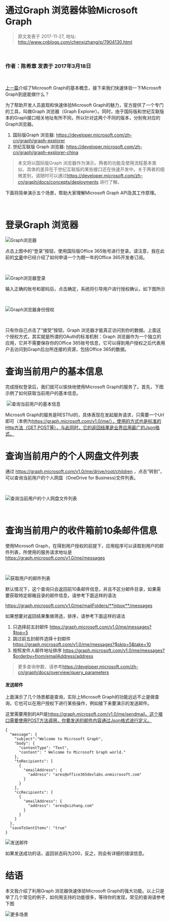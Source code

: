 # 通过Graph 浏览器体验Microsoft Graph 
> 原文发表于 2017-11-27, 地址: http://www.cnblogs.com/chenxizhang/p/7904130.html 


<p><br></p><h3>作者：陈希章 发表于 2017年3月18日</h3><p><br></p><p><a href="https://chenxizhang.gitbooks.io/office365devguide/docs/microsoftgraphoverview.html">上一篇</a>介绍了Microsoft Graph的基本概念，接下来我们快速体验一下Microsoft Graph到底能做什么？<p>为了帮助开发人员直观和快速体验Microsoft Graph的魅力，官方提供了一个专门的工具，叫做Graph 浏览器（Graph Explorer）。同时，由于国际版和世纪互联版本的Graph接口相关地址有所不同，所以针对这两个不同的版本，分别有对应的Graph浏览器。<ol><li>国际版Graph 浏览器: <a href="https://developer.microsoft.com/zh-cn/graph/graph-explorer">https://developer.microsoft.com/zh-cn/graph/graph-explorer</a><li>世纪互联版 Graph 浏览器: <a href="https://developer.microsoft.com/zh-cn/graph/graph-explorer-china">https://developer.microsoft.com/zh-cn/graph/graph-explorer-china</a></li></ol><blockquote><p>本文将以国际版Graph 浏览器作为演示。两者的功能及使用流程基本类似，具体的差异在于世纪互联版的某些接口还在快速开发中。关于两者的细微差别，请随时可以通过<a href="https://developer.microsoft.com/zh-cn/graph/docs/concepts/deployments">https://developer.microsoft.com/zh-cn/graph/docs/concepts/deployments</a> 进行了解。</p></blockquote><p>下面将简单演示五个场景，帮助大家理解Microsoft Graph API及其工作原理。<p><br><h1>登录Graph 浏览器</h1><p><img alt="Graph浏览器" src="https://chenxizhang.gitbooks.io/office365devguide/docs/images/graphexplorer.PNG"><p>点击上图中的“登录”按钮，使用国际版Office 365账号进行登录。请注意，我在此前的<a href="https://chenxizhang.gitbooks.io/office365devguide/docs/office365devenv.html">文章</a>中已经介绍了如何申请一个为期一年的Office 365开发者订阅。<p><br><p><img alt="Graph浏览器登录" src="https://chenxizhang.gitbooks.io/office365devguide/docs/images/graphexplorelogin.PNG"><p>输入正确的账号和密码后，点击确定，系统将引导用户进行授权确认，如下图所示<p><br><p><img alt="Graph浏览器身份授权" src="https://chenxizhang.gitbooks.io/office365devguide/docs/images/graphexplorerauthorization.PNG"><p><br><p>只有你自己点击了“接受”按钮，Graph 浏览器才能真正访问到你的数据。上面这个授权方式，其实就是所谓的OAuth的标准机制：Graph 浏览器作为一个独立的应用，它并不需要保存你的Office 365账号信息，它可以得到用户授权之后代表用户去访问到Graph后台所连接的资源，包括Office 365的数据。<h1>查询当前用户的基本信息</h1><p>完成授权登录后，我们就可以愉快地使用Microsoft Graph的服务了。首先，下图示例了如何获取当前用户的基本信息。</p><p>&nbsp;<img alt="查询当前用户的基本信息" src="https://chenxizhang.gitbooks.io/office365devguide/docs/images/graphexploregetuserinfo.PNG"></p><p>Microsoft Graph的服务是RESTful的，具体表现在发起服务请求，只需要一个Url即可（本例为<a href="https://graph.microsoft.com/v1.0/me/%EF%BC%89%EF%BC%8C%E4%BD%BF%E7%94%A8%E7%9A%84%E6%96%B9%E5%BC%8F%E4%B9%9F%E6%98%AF%E6%A0%87%E5%87%86%E7%9A%84Http%E6%96%B9%E6%B3%95%EF%BC%88GET,POST%E7%AD%89%EF%BC%89%EF%BC%8C%E4%B8%8E%E6%AD%A4%E5%90%8C%E6%97%B6%EF%BC%8C%E5%AE%83%E7%9A%84%E8%BF%94%E5%9B%9E%E7%BB%93%E6%9E%9C%E6%98%AF%E4%B8%9A%E7%95%8C%E5%BA%94%E7%94%A8%E6%9C%80%E5%B9%BF%E7%9A%84Json%E6%A0%BC%E5%BC%8F%E3%80%82">https://graph.microsoft.com/v1.0/me/），使用的方式也是标准的Http方法（GET,POST等），与此同时，它的返回结果是业界应用最广的Json格式。</a><h1>查询当前用户的个人网盘文件列表</h1><p>通过 <a href="https://graph.microsoft.com/v1.0/me/drive/root/children">https://graph.microsoft.com/v1.0/me/drive/root/children</a> ，点击“转到”，可以查询当前用户的个人网盘（OneDrive for Business)文件列表。<p><br><p><img alt="查询当前用户的个人网盘文件列表" src="https://chenxizhang.gitbooks.io/office365devguide/docs/images/graphexplorermyodfb.PNG"><p><br><h1>查询当前用户的收件箱前10条邮件信息</h1><p>使用Microsoft Graph，在得到用户授权的前提下，应用程序可以读取到用户的邮件列表，所使用的服务请求地址是 <a href="https://graph.microsoft.com/v1.0/me/messages">https://graph.microsoft.com/v1.0/me/messages</a><p><br><p><img alt="获取用户的邮件列表" src="https://chenxizhang.gitbooks.io/office365devguide/docs/images/graphexplorergetusermessages.PNG"><p>默认情况下，这个查询只会返回前10条邮件信息，并且不区分邮件目录，如果需要获取特定邮箱目录的邮件信息，请参考下面这样的语法<p><a href="https://graph.microsoft.com/v1.0/me/mailFolders/**inbox**/messages">https://graph.microsoft.com/v1.0/me/mailFolders/**inbox**/messages</a><p>如果想要对返回结果集做筛选，排序，请参考下面这样的语法<ol><li>只选择前五封邮件 <a href="https://graph.microsoft.com/v1.0/me/messages?$top=5">https://graph.microsoft.com/v1.0/me/messages?$top=5</a><li>跳过前五封邮件选择十封邮件 <a href="https://graph.microsoft.com/v1.0/me/messages?$skip=5&amp;take=10">https://graph.microsoft.com/v1.0/me/messages?$skip=5&amp;take=10</a><li>按照发件人邮件地址排序 <a href="https://graph.microsoft.com/v1.0/me/messages?$orderby=from/emailAddress/address">https://graph.microsoft.com/v1.0/me/messages?$orderby=from/emailAddress/address</a></li></ol><blockquote><p>更多查询参数，请参考<a href="https://developer.microsoft.com/zh-cn/graph/docs/overview/query_parameters">https://developer.microsoft.com/zh-cn/graph/docs/overview/query_parameters</a></p></blockquote><h4>发送邮件</h4><p>上面演示了几个场景都是查询，实际上Microsoft Graph的功能远远不止是做查询，它也可以在用户授权下进行某些操作，例如接下来要演示的发送邮件。<p>这里需要用到的API是<a href="https://graph.microsoft.com/v1.0/me/sendmail%EF%BC%8C%E8%BF%99%E4%B8%AA%E6%8E%A5%E5%8F%A3%E9%9C%80%E8%A6%81%E4%BD%BF%E7%94%A8POST%E6%96%B9%E6%B3%95%E8%B0%83%E7%94%A8%EF%BC%8C%E4%BD%A0%E8%A6%81%E5%8F%91%E9%80%81%E7%9A%84%E9%82%AE%E4%BB%B6%E5%86%85%E5%AE%B9%E9%80%9A%E8%BF%87Json%E6%A0%BC%E5%BC%8F%E8%BF%9B%E8%A1%8C%E5%AE%9A%E4%B9%89%E3%80%82">https://graph.microsoft.com/v1.0/me/sendmail，这个接口需要使用POST方法调用，你要发送的邮件内容通过Json格式进行定义。</a><pre><code>{
  "message": {
    "subject":"Welcome to Microsoft Graph",
    "body": {
      "contentType": "Text",
      "content": " Welcome to Microsoft Graph world."
    },
    "toRecipients": [
      {
        "emailAddress": {
          "address": "ares@office365devlabs.onmicrosoft.com"
        }
      }
    ],
    "ccRecipients": [
      {
        "emailAddress": {
          "address": "ares@xizhang.com"
        }
      }
    ]
  },
  "saveToSentItems": "true"
}
</code></pre><p><img alt="发送邮件" src="https://chenxizhang.gitbooks.io/office365devguide/docs/images/graphexplorersendmail.PNG"><p>如果发送成功的话，返回状态码为200，反之，则会有详细的错误信息。<h1>结语</h1><p>本文我介绍了利用Graph 浏览器快速体验Microsoft Graph的强大功能。以上只是举了几个常见的例子，如何用支持的功能很多，等待你的发现，常见的查询请参考下图<p><img alt="更多场景" src="https://chenxizhang.gitbooks.io/office365devguide/docs/images/graphexplorerquerysample.PNG">